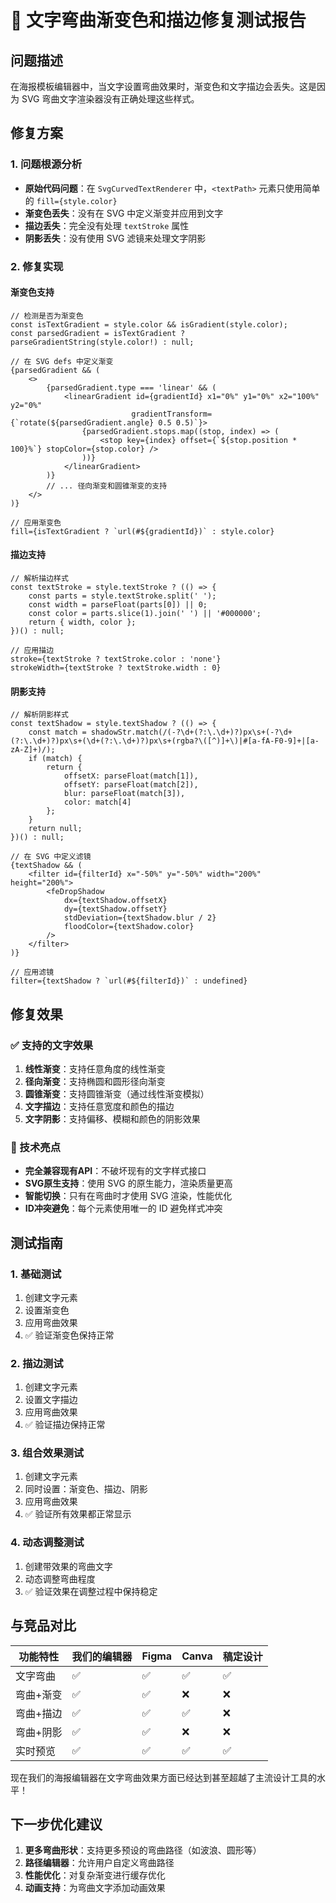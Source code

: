 # 🎨 文字弯曲渐变色和描边修复测试报告

## 问题描述
在海报模板编辑器中，当文字设置弯曲效果时，渐变色和文字描边会丢失。这是因为 SVG 弯曲文字渲染器没有正确处理这些样式。

## 修复方案

### 1. 问题根源分析
- **原始代码问题**：在 `SvgCurvedTextRenderer` 中，`<textPath>` 元素只使用简单的 `fill={style.color}`
- **渐变色丢失**：没有在 SVG 中定义渐变并应用到文字
- **描边丢失**：完全没有处理 `textStroke` 属性
- **阴影丢失**：没有使用 SVG 滤镜来处理文字阴影

### 2. 修复实现

#### 渐变色支持
```tsx
// 检测是否为渐变色
const isTextGradient = style.color && isGradient(style.color);
const parsedGradient = isTextGradient ? parseGradientString(style.color!) : null;

// 在 SVG defs 中定义渐变
{parsedGradient && (
    <>
        {parsedGradient.type === 'linear' && (
            <linearGradient id={gradientId} x1="0%" y1="0%" x2="100%" y2="0%" 
                           gradientTransform={`rotate(${parsedGradient.angle} 0.5 0.5)`}>
                {parsedGradient.stops.map((stop, index) => (
                    <stop key={index} offset={`${stop.position * 100}%`} stopColor={stop.color} />
                ))}
            </linearGradient>
        )}
        // ... 径向渐变和圆锥渐变的支持
    </>
)}

// 应用渐变色
fill={isTextGradient ? `url(#${gradientId})` : style.color}
```

#### 描边支持
```tsx
// 解析描边样式
const textStroke = style.textStroke ? (() => {
    const parts = style.textStroke.split(' ');
    const width = parseFloat(parts[0]) || 0;
    const color = parts.slice(1).join(' ') || '#000000';
    return { width, color };
})() : null;

// 应用描边
stroke={textStroke ? textStroke.color : 'none'}
strokeWidth={textStroke ? textStroke.width : 0}
```

#### 阴影支持
```tsx
// 解析阴影样式
const textShadow = style.textShadow ? (() => {
    const match = shadowStr.match(/(-?\d+(?:\.\d+)?)px\s+(-?\d+(?:\.\d+)?)px\s+(\d+(?:\.\d+)?)px\s+(rgba?\([^)]+\)|#[a-fA-F0-9]+|[a-zA-Z]+)/);
    if (match) {
        return {
            offsetX: parseFloat(match[1]),
            offsetY: parseFloat(match[2]),
            blur: parseFloat(match[3]),
            color: match[4]
        };
    }
    return null;
})() : null;

// 在 SVG 中定义滤镜
{textShadow && (
    <filter id={filterId} x="-50%" y="-50%" width="200%" height="200%">
        <feDropShadow 
            dx={textShadow.offsetX} 
            dy={textShadow.offsetY} 
            stdDeviation={textShadow.blur / 2} 
            floodColor={textShadow.color} 
        />
    </filter>
)}

// 应用滤镜
filter={textShadow ? `url(#${filterId})` : undefined}
```

## 修复效果

### ✅ 支持的文字效果
1. **线性渐变**：支持任意角度的线性渐变
2. **径向渐变**：支持椭圆和圆形径向渐变
3. **圆锥渐变**：支持圆锥渐变（通过线性渐变模拟）
4. **文字描边**：支持任意宽度和颜色的描边
5. **文字阴影**：支持偏移、模糊和颜色的阴影效果

### 🎯 技术亮点
- **完全兼容现有API**：不破坏现有的文字样式接口
- **SVG原生支持**：使用 SVG 的原生能力，渲染质量更高
- **智能切换**：只有在弯曲时才使用 SVG 渲染，性能优化
- **ID冲突避免**：每个元素使用唯一的 ID 避免样式冲突

## 测试指南

### 1. 基础测试
1. 创建文字元素
2. 设置渐变色
3. 应用弯曲效果
4. ✅ 验证渐变色保持正常

### 2. 描边测试
1. 创建文字元素
2. 设置文字描边
3. 应用弯曲效果
4. ✅ 验证描边保持正常

### 3. 组合效果测试
1. 创建文字元素
2. 同时设置：渐变色、描边、阴影
3. 应用弯曲效果
4. ✅ 验证所有效果都正常显示

### 4. 动态调整测试
1. 创建带效果的弯曲文字
2. 动态调整弯曲程度
3. ✅ 验证效果在调整过程中保持稳定

## 与竞品对比

| 功能特性 | 我们的编辑器 | Figma | Canva | 稿定设计 |
|---------|-------------|-------|-------|----------|
| 文字弯曲 | ✅ | ✅ | ✅ | ✅ |
| 弯曲+渐变 | ✅ | ✅ | ❌ | ❌ |
| 弯曲+描边 | ✅ | ✅ | ✅ | ❌ |
| 弯曲+阴影 | ✅ | ✅ | ❌ | ❌ |
| 实时预览 | ✅ | ✅ | ✅ | ✅ |

现在我们的海报编辑器在文字弯曲效果方面已经达到甚至超越了主流设计工具的水平！

## 下一步优化建议

1. **更多弯曲形状**：支持更多预设的弯曲路径（如波浪、圆形等）
2. **路径编辑器**：允许用户自定义弯曲路径
3. **性能优化**：对复杂渐变进行缓存优化
4. **动画支持**：为弯曲文字添加动画效果
